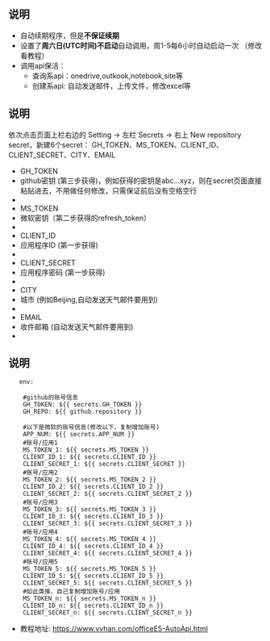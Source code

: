 

## 说明 ##
* 自动续期程序，但是**不保证续期**
* 设置了**周六日(UTC时间)不启动**自动调用，周1-5每6小时自动启动一次 （修改看教程）
* 调用api保活：
     * 查询系api：onedrive,outkook,notebook,site等
     * 创建系api: 自动发送邮件，上传文件，修改excel等

## 说明 ##
依次点击页面上栏右边的 Setting -> 左栏 Secrets -> 右上 New repository secret，新建6个secret： GH_TOKEN、MS_TOKEN、CLIENT_ID、CLIENT_SECRET、CITY、EMAIL
* GH_TOKEN
* github密钥 (第三步获得)，例如获得的密钥是abc...xyz，则在secret页面直接粘贴进去，不用做任何修改，只需保证前后没有空格空行
* 
* MS_TOKEN
* 微软密钥（第二步获得的refresh_token）
* 
* CLIENT_ID
* 应用程序ID (第一步获得)
* 
* CLIENT_SECRET
* 应用程序密码 (第一步获得)
* 
* CITY
* 城市 (例如Beijing,自动发送天气邮件要用到)
* 
* EMAIL
* 收件邮箱 (自动发送天气邮件要用到)
* 
## 说明 ##
       env: 
       
        #github的账号信息
        GH_TOKEN: ${{ secrets.GH_TOKEN }} 
        GH_REPO: ${{ github.repository }}
        
        #以下是微软的账号信息(修改以下，复制增加账号)
        APP_NUM: ${{ secrets.APP_NUM }} 
        #账号/应用1
        MS_TOKEN_1: ${{ secrets.MS_TOKEN }} 
        CLIENT_ID_1: ${{ secrets.CLIENT_ID }}
        CLIENT_SECRET_1: ${{ secrets.CLIENT_SECRET }}
        #账号/应用2
        MS_TOKEN_2: ${{ secrets.MS_TOKEN_2 }} 
        CLIENT_ID_2: ${{ secrets.CLIENT_ID_2 }}
        CLIENT_SECRET_2: ${{ secrets.CLIENT_SECRET_2 }}
        #账号/应用3
        MS_TOKEN_3: ${{ secrets.MS_TOKEN_3 }} 
        CLIENT_ID_3: ${{ secrets.CLIENT_ID_3 }}
        CLIENT_SECRET_3: ${{ secrets.CLIENT_SECRET_3 }}
        #账号/应用4
        MS_TOKEN_4: ${{ secrets.MS_TOKEN_4 }} 
        CLIENT_ID_4: ${{ secrets.CLIENT_ID_4 }}
        CLIENT_SECRET_4: ${{ secrets.CLIENT_SECRET_4 }}
        #账号/应用5
        MS_TOKEN_5: ${{ secrets.MS_TOKEN_5 }} 
        CLIENT_ID_5: ${{ secrets.CLIENT_ID_5 }}
        CLIENT_SECRET_5: ${{ secrets.CLIENT_SECRET_5 }}
        #如此类推，自己复制增加账号/应用
        MS_TOKEN_n: ${{ secrets.MS_TOKEN_n }} 
        CLIENT_ID_n: ${{ secrets.CLIENT_ID_n }}
        CLIENT_SECRET_n: ${{ secrets.CLIENT_SECRET_n }}
       
 * 教程地址: https://www.vvhan.com/officeE5-AutoApi.html

